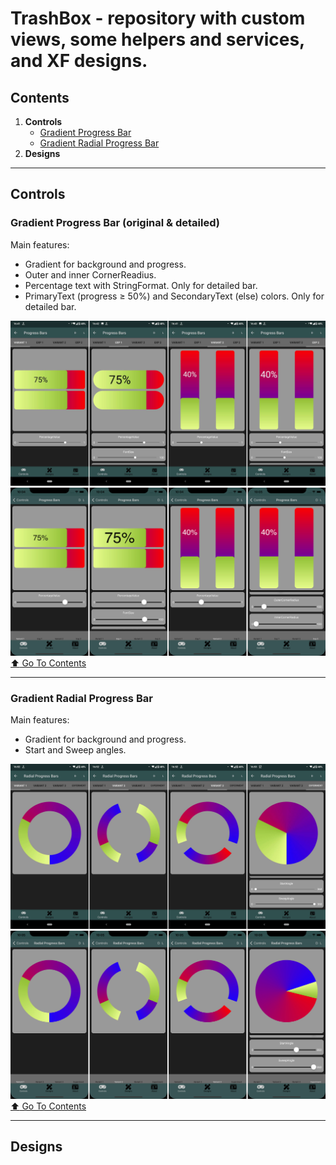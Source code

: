 # TrashBox - repository with custom views, some helpers and services, and XF designs.

## Contents    
1. **Controls**    
    - [Gradient Progress Bar](#gradient-progress-bar-original--detailed)    
    - [Gradient Radial Progress Bar](#gradient-radial-progress-bar)    
2. **Designs**
____
## Controls

### **Gradient Progress Bar** (original & detailed)    

Main features:
- Gradient for background and progress.
- Outer and inner CornerReadius.
- Percentage text with StringFormat. Only for detailed bar.
- PrimaryText (progress ≥ 50%) and SecondaryText (else) colors. Only for detailed bar.

![Alt](https://github.com/Lidchanin/TrashBox/blob/master/GitFiles/android_gradient_progress_bar_preview.jpg "Android Gradient Progress Bar")
![Alt](https://github.com/Lidchanin/TrashBox/blob/master/GitFiles/ios_gradient_progress_bar_preview.jpg "iOS Gradient Progress Bar")
[:arrow_up: Go To Contents](#contents)
____
### **Gradient Radial Progress Bar**    

Main features:
- Gradient for background and progress.
- Start and Sweep angles.

![Alt](https://github.com/Lidchanin/TrashBox/blob/master/GitFiles/android_gradient_radial_progress_bar_preview.jpg "Android Gradient Progress Bar")
![Alt](https://github.com/Lidchanin/TrashBox/blob/master/GitFiles/ios_gradient_radial_progress_bar_preview.jpg "Android Gradient Progress Bar")
[:arrow_up: Go To Contents](#contents)
____
## Designs
